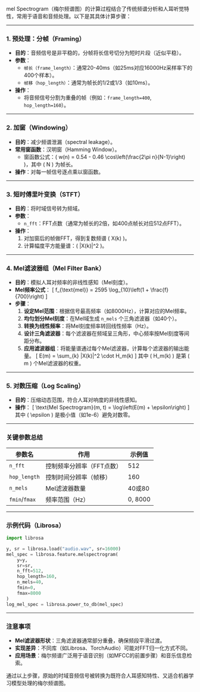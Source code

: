 mel Spectrogram（梅尔频谱图）的计算过程结合了传统频谱分析和人耳听觉特性，常用于语音和音频处理。以下是其具体计算步骤：

---

### **1. 预处理：分帧（Framing）**
- **目的**：音频信号是非平稳的，分帧将长信号切分为短时片段（近似平稳）。
- **参数**：
  - `帧长（frame_length）`：通常20-40ms（如25ms对应16000Hz采样率下的400个样本）。
  - `帧移（hop_length）`：通常为帧长的1/2或1/3（如10ms）。
- **操作**：
  - 将音频信号分割为重叠的帧（例如：`frame_length=400`, `hop_length=160`）。

---

### **2. 加窗（Windowing）**
- **目的**：减少频谱泄漏（spectral leakage）。
- **常用窗函数**：汉明窗（Hamming Window）。
  - 窗函数公式：\( w(n) = 0.54 - 0.46 \cos\left(\frac{2\pi n}{N-1}\right) \)，其中 \( N \) 为帧长。
- **操作**：对每一帧信号逐点乘以窗函数。

---

### **3. 短时傅里叶变换（STFT）**
- **目的**：将时域信号转为频域。
- **参数**：
  - `n_fft`：FFT点数（通常为帧长的2倍，如400点帧长对应512点FFT）。
- **操作**：
  1. 对加窗后的帧做FFT，得到复数频谱 \( X(k) \)。
  2. 计算幅度平方能量谱：\( |X(k)|^2 \)。

---

### **4. Mel滤波器组（Mel Filter Bank）**
- **目的**：模拟人耳对频率的非线性感知（Mel刻度）。
- **Mel频率公式**：
  \[
  f_{\text{mel}} = 2595 \log_{10}\left(1 + \frac{f}{700}\right)
  \]
- **步骤**：
  1. **设定Mel范围**：根据信号最高频率（如8000Hz），计算对应的Mel频率。
  2. **均匀划分Mel刻度**：在Mel域生成 `n_mels` 个三角滤波器（如40个）。
  3. **转换为线性频率**：将Mel刻度频率转回线性频率（Hz）。
  4. **设计三角滤波器**：每个滤波器在频域呈三角形，中心频率按Mel刻度等间距分布。
  5. **应用滤波器组**：将能量谱通过每个Mel滤波器，计算每个滤波器的输出能量。
     \[
     E(m) = \sum_{k} |X(k)|^2 \cdot H_m(k)
     \]
     其中 \( H_m(k) \) 是第 \( m \) 个Mel滤波器的权重。

---

### **5. 对数压缩（Log Scaling）**
- **目的**：压缩动态范围，符合人耳对响度的非线性感知。
- **操作**：
  \[
  \text{Mel Spectrogram}(m, t) = \log\left(E(m) + \epsilon\right)
  \]
  其中 \( \epsilon \) 是极小值（如1e-6）避免对数零。

---

### **关键参数总结**
| 参数名         | 作用                           | 示例值       |
|----------------|-------------------------------|-------------|
| `n_fft`        | 控制频率分辨率（FFT点数）     | 512         |
| `hop_length`   | 控制时间分辨率（帧移）        | 160         |
| `n_mels`       | Mel滤波器数量                 | 40或80      |
| `fmin`/`fmax`  | 频率范围（Hz）                | 0, 8000     |

---

### **示例代码（Librosa）**
```python
import librosa

y, sr = librosa.load("audio.wav", sr=16000)
mel_spec = librosa.feature.melspectrogram(
    y=y,
    sr=sr,
    n_fft=512,
    hop_length=160,
    n_mels=40,
    fmin=0,
    fmax=8000
)
log_mel_spec = librosa.power_to_db(mel_spec)
```

---

### **注意事项**
- **Mel滤波器形状**：三角滤波器通常部分重叠，确保频段平滑过渡。
- **实现差异**：不同库（如Librosa、TorchAudio）可能对FFT归一化方式不同。
- **应用场景**：梅尔频谱广泛用于语音识别（如MFCC的前置步骤）和音乐信息检索。

通过以上步骤，原始的时域音频信号被转换为既符合人耳感知特性、又适合机器学习模型处理的梅尔频谱图。